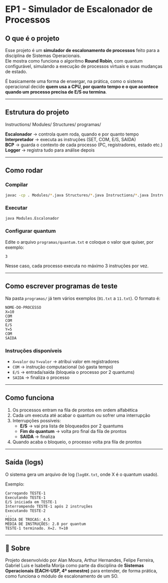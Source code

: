 # EP1 - Simulador de Escalonador de Processos  

## O que é o projeto  
Esse projeto é um **simulador de escalonamento de processos** feito para a disciplina de Sistemas Operacionais.  
Ele mostra como funciona o algoritmo **Round Robin**, com quantum configurável, simulando a execução de processos virtuais e suas mudanças de estado.  

É basicamente uma forma de enxergar, na prática, como o sistema operacional decide **quem usa a CPU, por quanto tempo e o que acontece quando um processo precisa de E/S ou termina**.  

---

## Estrutura do projeto  

Instructions/
Modules/
Structures/
programas/


**Escalonador** → controla quem roda, quando e por quanto tempo  
**Interpretador** → executa as instruções (SET, COM, E/S, SAIDA)  
**BCP** → guarda o contexto de cada processo (PC, registradores, estado etc.)  
**Logger** → registra tudo para análise depois  

---

## Como rodar  


### Compilar  
```bash
javac -cp . Modules/*.java Structures/*.java Instructions/*.java Instructions/Exceptions/*.java
```

### Executar  
```bash
java Modules.Escalonador
```

### Configurar quantum  
Edite o arquivo `programas/quantum.txt` e coloque o valor que quiser, por exemplo:  
```
3
```
Nesse caso, cada processo executa no máximo 3 instruções por vez.  

---

## Como escrever programas de teste  

Na pasta `programas/` já tem vários exemplos (`01.txt` a `11.txt`). O formato é:  

```
NOME-DO-PROCESSO
X=10
COM
COM
E/S
Y=5
COM
SAIDA
```

### Instruções disponíveis  
- `X=valor` ou `Y=valor` → atribui valor em registradores  
- `COM` → instrução computacional (só gasta tempo)  
- `E/S` → entrada/saída (bloqueia o processo por 2 quantums)  
- `SAIDA` → finaliza o processo  

---

## Como funciona

1. Os processos entram na fila de prontos em ordem alfabética  
2. Cada um executa até acabar o quantum ou sofrer uma interrupção  
3. Interrupções possíveis:  
   - **E/S** → vai pra lista de bloqueados por 2 quantums  
   - **Fim do quantum** → volta pro final da fila de prontos  
   - **SAIDA** → finaliza  
4. Quando acaba o bloqueio, o processo volta pra fila de prontos  

---

## Saída (logs)  

O sistema gera um arquivo de log (`log0X.txt`, onde X é o quantum usado).  

Exemplo:  
```
Carregando TESTE-1
Executando TESTE-1
E/S iniciada em TESTE-1
Interrompendo TESTE-1 após 2 instruções
Executando TESTE-2
...
MÉDIA DE TROCAS: 4.5
MÉDIA DE INSTRUÇÕES: 2.8 por quantum
TESTE-1 terminado. X=2. Y=10
``` 

---

## 👥 Sobre  

Projeto desenvolvido por Alan Moura, Arthur Hernandes, Felipe Ferreira, Gabriel Luis e Isabella Morija como parte da disciplina de **Sistemas Operacionais (EACH-USP, 4º semestre)** para entender, de forma prática, como funciona o módulo de escalonamento de um SO.  
